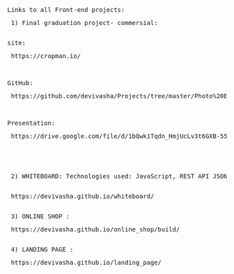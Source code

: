 <pre>Links to all Front-end projects:</pre>
<pre>
 1) Final graduation project- commersial:
  <pre>site:</pre> https://cropman.io/
  <pre>GitHub:</pre> https://github.com/devivasha/Projects/tree/master/Photo%20Editor/final_project
  <pre>Presentation:</pre> https://drive.google.com/file/d/1bQwk1Tqdn_HmjUcLv3t6GXB-559FP5qe/view?usp=sharing
 </pre>
 <pre>
 <pre> 2) WHITEBOARD: Technologies used: JavaScript, REST API JSON, HTML5, CSS3
 </pre> https://devivasha.github.io/whiteboard/
 <pre> 3) ONLINE SHOP :</pre> https://devivasha.github.io/online_shop/build/
 <pre> 4) LANDING PAGE :</pre> https://devivasha.github.io/landing_page/
 </pre>
</pre>
